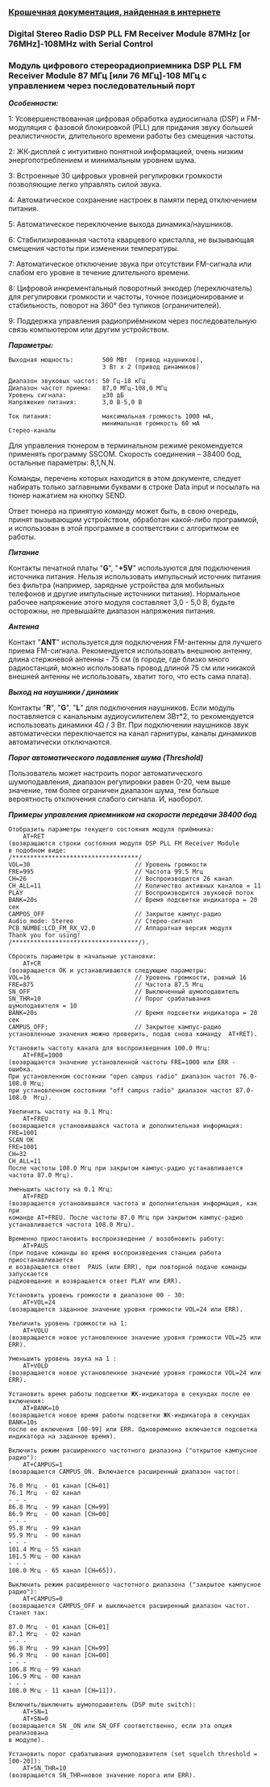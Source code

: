 ### [Крошечная документация, найденная в интернете](fm_china_at.pdf)

### Digital Stereo Radio DSP PLL FM Receiver Module 87MHz [or 76MHz]-108MHz with Serial Control

### Модуль цифрового стереорадиоприемника DSP PLL FM Receiver Module 87 МГц [или 76 МГц]-108 МГц с управлением через последовательный порт

***Особенности:***

1: Усовершенствованная цифровая обработка аудиосигнала (DSP) и FM-модуляция с фазовой блокировкой (PLL) для придания звуку большей реалистичности, длительного времени работы без смещения частоты.

2: ЖК-дисплей с интуитивно понятной информацией, очень низким энергопотреблением и минимальным уровнем шума.

3: Встроенные 30 цифровых уровней регулировки громкости позволяющие легко управлять силой звука.

4: Автоматическое сохранение настроек в памяти перед отключением питания.

5: Автоматическое переключение выхода динамика/наушников.

6: Стабилизированная частота кварцевого кристалла, не вызывающая смещения частоты при изменении температуры.

7: Автоматическое отключение звука при отсутствии FM-сигнала или слабом его уровне в течение длительного времени.

8: Цифровой инкрементальный поворотный энкодер (переключатель) для регулировки громкости и частоты, точное позиционирование и стабильность, поворот на 360° без тупиков (ограничителей).

9: Поддержка управления радиоприёмником через последовательную связь компьютером или другим устройством.

***Параметры:***

```
Выходная мощность:        500 МВт  (привод наушников), 
                          3 Вт х 2 (привод динамиков)

Диапазон звуковых частот: 50 Гц-18 кГц
Диапазон частот приема:   87,0 МГц-108,0 МГц 
Уровень сигнала:          ≥30 дБ
Напряжение питания:       3,0 В-5,0 В

Ток питания:              максимальная громкость 1000 мА, 
                          минимальная громкость 60 мА
Стерео-каналы
```

Для управления тюнером в терминальном режиме рекомендуется применять программу SSCOM. Скорость соединения – 38400 бод, остальные параметры: 8,1,N,N. 

Команды, перечень которых находится в этом документе, следует набирать только заглавными буквами в строке Data input и посылать на тюнер нажатием на кнопку SEND.

Ответ тюнера на принятую команду может быть, в свою очередь, принят вызывающим устройством, обработан какой-либо программой, и использован в этой программе в соответствии с алгоритмом ее работы.

***Питание***

Контакты печатной платы "**G**", "**+5V**" используются для подключения источника питания. Нельзя использовать импульсный источник питания без фильтра (например, зарядные устройства для мобильных телефонов и другие импульсные источники питания). Нормальное рабочее напряжение этого модуля составляет 3,0 - 5,0 В, будьте осторожны, не превышайте диапазон напряжения питания.

***Антенна***

Контакт "**ANT**" используется для подключения FM-антенны для лучшего приема FM-сигнала. Рекомендуется использовать внешнюю антенну, длина стержневой антенны - 75 см (в городе, где близко много радиостанций, можно использовать провод длиной 75 см или никакой внешней антенны не использовать, хватит того, что есть сама плата).

***Выход на наушники / динамик***

Контакты "**R**", "**G**", "**L**" для подключения наушников. Если модуль поставляется с канальным аудиоусилителем 3Вт*2, то рекомендуется использовать динамики 4Ω / 3 Вт. При подключении наушников звук автоматически переключается на канал гарнитуры, каналы динамиков автоматически отключаются.

***Порог автоматического подавления шума (Threshold)*** 

Пользователь может настроить порог автоматического шумоподавления, диапазон регулировки равен 0-20, чем выше значение, тем более ограничен диапазон шума, тем больше вероятность отключения слабого сигнала. И, наоборот.

***Примеры управления приемником на скорости передачи 38400 бод***

```
Отобразить параметры текущего состояния модуля приёмника:
    AT+RET
(возвращаются строки состояния модуля DSP PLL FM Receiver Module
в подобном виде:
/***********************************/
VOL=30                             // Уровень громкости
FRE=995                            // Частота 99.5 Мгц
CH=26                              // Воспроизводится 26 канал
CH_ALL=11                          // Количество активных каналов = 11
PLAY                               // Воспроизводится звуковой поток
BANK=20s                           // Время подсветки индикатора = 20 сек
CAMPOS_OFF                         // Закрытое кампус-радио
Audio_mode: Stereo                 // Стерео-сигнал
PCB_NUMBE:LCD_FM_RX_V2.0           // Аппаратная версия модуля
Thank you for using!
/***********************************/).

Сбросить параметры в начальные установки:
    AT+CR
(возвращается OK и устанавливаются следующие параметры:
VOL=16                             // Уровень громкости, равный 16
FRE=875                            // Частота 87.5 Мгц  
SN_OFF                             // Выключенный шумоподавитель
SN_THR=10                          // Порог срабатывания шумоподавителя = 10
BANK=20s                           // Время подсветки индикатора = 20 сек
CAMPUS_OFF;                        // Закрытое кампус-радио
установленные значения можно проверить, подав снова команду  AT+RET).

Установить частоту канала для воспроизведения 100.0 Мгц:
    AT+FRE=1000
(возвращается значение установленной частоты FRE=1000 или ERR - ошибка. 
При установленном состоянии "open campus radio" диапазон частот 76.0-108.0 Мгц;
при установленном состоянии "off campus radio" диапазон частот 87.0-108.0  Мгц).

Увеличить частоту на 0.1 Мгц:
    AT+FREU
(возвращается установившаяся частота и дополнительная информация:
FRE=1001
SCAN OK 
FRE=1001
CH=32
CH_ALL=11
После частоты 108.0 Мгц при закрытом кампус-радио устанавливается частота 87.0 Мгц).

Уменьшить частоту на 0.1 Мгц:
    AT+FRED
(возвращается установившаяся частота и дополнительная информация, как при
команде AT+FREU. После частоты 87.0 Мгц при закрытом кампус-радио
устанавливается частота 108.0 Мгц).

Временно приостановить воспроизведение / возобновить работу:
    AT+PAUS
(при подаче команды во время воспроизведения станции работа приостанавливается
и возвращается ответ  PAUS (или ERR), при повторной подаче команды запускается
радиовещание и возвращается ответ PLAY или ERR).

Установить уровень громкости в диапазоне 00 - 30:
    AT+VOL=24
(возвращается заданное значение уровня громкости VOL=24 или ERR).

Увеличить уровень громкости на 1:
    AT+VOLU
(возвращается новое установленное значение уровня громкости VOL=25 или ERR).

Уменьшить уровень звука на 1 :
    AT+VOLD
(возвращается новое установленное значение уровня громкости VOL=24 или ERR).

Установить время работы подсветки ЖК-индикатора в секундах после ее включения:
    AT+BANK=10
(возвращается новое время работы подсветки ЖК-индикатора в секундах BANK=10s
после ее включения [00-99] или ERR. Одновременно включается подсветка индикатора на заданное время).

Включить режим расширенного частотного диапазона ("открытое кампусное радио"):
    AT+CAMPUS=1
(возвращается CAMPUS_ON. Включается расширенный диапазон частот:

76.0 Мгц  - 01 канал [CH=01]
76.1 Мгц  - 02 канал 
- - -
86.8 Мгц  - 99 канал [CH=99]
86.9 Мгц  - 00 канал [CH=00]
- - -
95.8 Мгц  - 99 канал 
95.9 Мгц  - 00 канал
- - -
101.4 Мгц - 55 канал 
101.5 Мгц - 00 канал
- - -
108.0 Мгц - 65 канал [CH=65]).

Выключить режим расширенного частотного диапазона ("закрытое кампусное радио"):
    AT+CAMPUS=0
(возвращается CAMPUS_OFF и выключается расширенный диапазон частот. 
Станет так:

87.0 Мгц  - 01 канал [CH=01]
87.1 Мгц  - 02 канал 
- - -
96.8 Мгц  - 99 канал [CH=99]
96.9 Мгц  - 00 канал [CH=00]
- - -
106.8 Мгц - 99 канал 
106.9 Мгц - 00 канал
- - -
108.0 Мгц - 11 канал [CH=11]).

Включить/выключить шумоподавитель (DSP mute switch):
    AT+SN=1
    AT+SN=0
(возвращается SN _ON или SN_OFF соответственно, если эта опция реализована 
в модуле).

Установить порог срабатывания шумоподавителя (set squelch threshold = [00-20]):
    AT+SN_THR=10
(возвращается SN_THR=новое значение порога или ERR).

```

 
